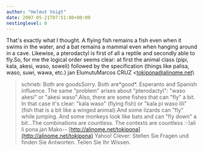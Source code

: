 ```yaml
---
author: "Helmut Voigt"
date: 2007-05-21T07:51:00+00:00
nestinglevel: 0
---
```

That's exactly what I thought. A flying fish remains a fish even when it swims in the water, and a bat remains a mammal even when hanging around in a cave. Likewise, a pterodactyl is first of all a reptile and secondly able to fly.So, for me the logical order seems clear: at first the animal class (pipi, kala, akesi, waso, soweli) followed by the specification (things like palisa, waso, suwi, wawa, etc.) jan ElumutuMarcos CRUZ <[tokipona@alinome.net](mailto://tokipona@alinome.net)\
> schrieb: 
> Both are goodsSorry. Both are\*good\*. Esperanto and Spanish influence.
> The same "problem" arises about "pterodactyl":
> "waso akesi" or "akesi waso".Also, there are some fishes that can "fly" a bit. In that case it's clear: "kala waso" (flying fish) or "kala pi waso lili" (fish that is a bit like a winged animal).And some lizards can "fly" while jumping. And some monkeys look like bats and can "fly down" a bit...The combinations are countless. The contexts are countless :-)ali li pona.jan Mako--
 [http://alinome.net/tokipona](http://alinome.net/tokipona) Yahoo! Clever: Stellen Sie Fragen und finden Sie Antworten. Teilen Sie Ihr Wissen.